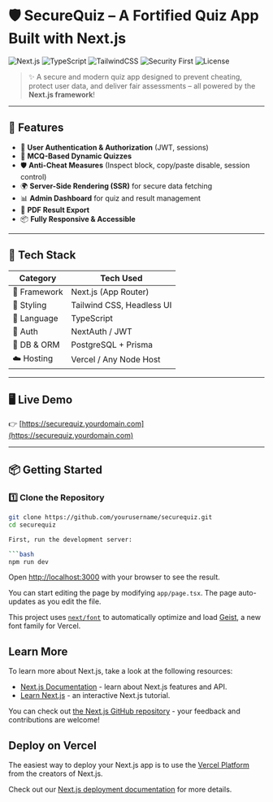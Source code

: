 # 🛡️ SecureQuiz – A Fortified Quiz App Built with Next.js

![Next.js](https://img.shields.io/badge/Next.js-13%2B-black?logo=next.js&logoColor=white)
![TypeScript](https://img.shields.io/badge/TypeScript-Strong-blue?logo=typescript)
![TailwindCSS](https://img.shields.io/badge/TailwindCSS-CSS%20Framework-38b2ac?logo=tailwind-css)
![Security First](https://img.shields.io/badge/Security-Enabled-green?style=flat-square)
![License](https://img.shields.io/github/license/yourusername/securequiz)

> ✨ A secure and modern quiz app designed to prevent cheating, protect user data, and deliver fair assessments – all powered by the **Next.js framework**!

---

## 🚀 Features

- 🔐 **User Authentication & Authorization** (JWT, sessions)
- 🧠 **MCQ-Based Dynamic Quizzes**
- 🛡️ **Anti-Cheat Measures** (Inspect block, copy/paste disable, session control)
- 🌍 **Server-Side Rendering (SSR)** for secure data fetching
- 📊 **Admin Dashboard** for quiz and result management
- 📄 **PDF Result Export**
- 📦 **Fully Responsive & Accessible**

---

## 🧰 Tech Stack

| Category      | Tech Used                  |
| ------------- | -------------------------- |
| 🔧 Framework  | Next.js (App Router)       |
| 💅 Styling    | Tailwind CSS, Headless UI  |
| 📜 Language   | TypeScript                 |
| 🔐 Auth       | NextAuth / JWT             |
| 🧠 DB & ORM   | PostgreSQL + Prisma        |
| ☁️ Hosting    | Vercel / Any Node Host     |

---

## 🖥️ Live Demo

👉 [https://securequiz.yourdomain.com](https://securequiz.yourdomain.com)

---

## 📦 Getting Started

### 1️⃣ Clone the Repository

```bash
git clone https://github.com/yourusername/securequiz.git
cd securequiz

First, run the development server:

```bash
npm run dev

```

Open [http://localhost:3000](http://localhost:3000) with your browser to see the result.

You can start editing the page by modifying `app/page.tsx`. The page auto-updates as you edit the file.

This project uses [`next/font`](https://nextjs.org/docs/app/building-your-application/optimizing/fonts) to automatically optimize and load [Geist](https://vercel.com/font), a new font family for Vercel.

## Learn More

To learn more about Next.js, take a look at the following resources:

- [Next.js Documentation](https://nextjs.org/docs) - learn about Next.js features and API.
- [Learn Next.js](https://nextjs.org/learn) - an interactive Next.js tutorial.

You can check out [the Next.js GitHub repository](https://github.com/vercel/next.js) - your feedback and contributions are welcome!

## Deploy on Vercel

The easiest way to deploy your Next.js app is to use the [Vercel Platform](https://vercel.com/new?utm_medium=default-template&filter=next.js&utm_source=create-next-app&utm_campaign=create-next-app-readme) from the creators of Next.js.

Check out our [Next.js deployment documentation](https://nextjs.org/docs/app/building-your-application/deploying) for more details.
